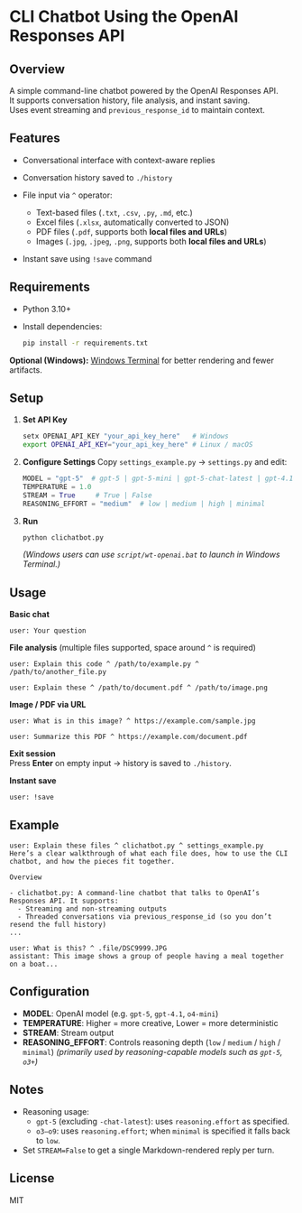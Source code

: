 # CLI Chatbot Using the OpenAI Responses API

## Overview

A simple command-line chatbot powered by the OpenAI Responses API.  
It supports conversation history, file analysis, and instant saving.  
Uses event streaming and `previous_response_id` to maintain context.

## Features

* Conversational interface with context-aware replies
* Conversation history saved to `./history`
* File input via `^` operator:

  * Text-based files (`.txt`, `.csv`, `.py`, `.md`, etc.)
  * Excel files (`.xlsx`, automatically converted to JSON)
  * PDF files (`.pdf`, supports both **local files and URLs**)
  * Images (`.jpg`, `.jpeg`, `.png`, supports both **local files and URLs**)
* Instant save using `!save` command

## Requirements

* Python 3.10+
* Install dependencies:

  ```bash
  pip install -r requirements.txt
  ```

**Optional (Windows):**
[Windows Terminal](https://apps.microsoft.com/detail/windows-terminal/9N0DX20HK701) for better rendering and fewer artifacts.

## Setup

1. **Set API Key**

   ```bash
   setx OPENAI_API_KEY "your_api_key_here"   # Windows
   export OPENAI_API_KEY="your_api_key_here" # Linux / macOS
   ```

2. **Configure Settings**
   Copy `settings_example.py` → `settings.py` and edit:

   ```python
   MODEL = "gpt-5"  # gpt-5 | gpt-5-mini | gpt-5-chat-latest | gpt-4.1 | gpt-4.1-mini | o4-mini | o3 | gpt-4o
   TEMPERATURE = 1.0
   STREAM = True     # True | False
   REASONING_EFFORT = "medium"  # low | medium | high | minimal
   ```

3. **Run**

   ```bash
   python clichatbot.py
   ```

   *(Windows users can use `script/wt-openai.bat` to launch in Windows Terminal.)*

## Usage

**Basic chat**

```plaintext
user: Your question
```

**File analysis** (multiple files supported, space around `^` is required)

```plaintext
user: Explain this code ^ /path/to/example.py ^ /path/to/another_file.py
```

```plaintext
user: Explain these ^ /path/to/document.pdf ^ /path/to/image.png
```

**Image / PDF via URL**

```plaintext
user: What is in this image? ^ https://example.com/sample.jpg
```

```plaintext
user: Summarize this PDF ^ https://example.com/document.pdf
```

**Exit session**  
Press **Enter** on empty input → history is saved to `./history`.

**Instant save**

```plaintext
user: !save
```

## Example

```plaintext
user: Explain these files ^ clichatbot.py ^ settings_example.py
Here’s a clear walkthrough of what each file does, how to use the CLI chatbot, and how the pieces fit together.

Overview

- clichatbot.py: A command-line chatbot that talks to OpenAI’s Responses API. It supports:
  - Streaming and non-streaming outputs
  - Threaded conversations via previous_response_id (so you don’t resend the full history)
...

user: What is this? ^ .file/DSC9999.JPG
assistant: This image shows a group of people having a meal together on a boat...
```

## Configuration

* **MODEL**: OpenAI model (e.g. `gpt-5`, `gpt-4.1`, `o4-mini`)
* **TEMPERATURE**: Higher = more creative, Lower = more deterministic
* **STREAM**: Stream output
* **REASONING\_EFFORT**: Controls reasoning depth (`low` / `medium` / `high` / `minimal`)
  *(primarily used by reasoning-capable models such as `gpt-5`, `o3+`)*

## Notes

* Reasoning usage:
  - `gpt-5` (excluding `-chat-latest`): uses `reasoning.effort` as specified.
  - `o3–o9`: uses `reasoning.effort`; when `minimal` is specified it falls back to `low`.
* Set `STREAM=False` to get a single Markdown-rendered reply per turn.

## License

MIT